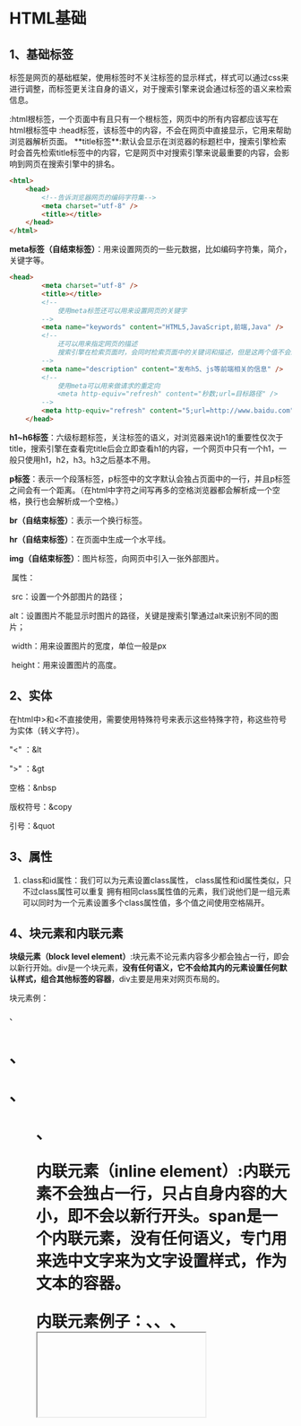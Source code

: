 # HTML基础

## 1、基础标签

标签是网页的基础框架，使用标签时不关注标签的显示样式，样式可以通过css来进行调整，而标签更关注自身的语义，对于搜索引擎来说会通过标签的语义来检索信息。

<html></html>:html根标签，一个页面中有且只有一个根标签，网页中的所有内容都应该写在html根标签中

<head></head>:head标签，该标签中的内容，不会在网页中直接显示，它用来帮助浏览器解析页面。
**title标签**:默认会显示在浏览器的标题栏中，搜索引擎检索时会首先检索title标签中的内容，它是网页中对搜索引擎来说最重要的内容，会影响到网页在搜索引擎中的排名。

```html
<html>
    <head>
		<!--告诉浏览器网页的编码字符集-->
        <meta charset="utf-8" />
        <title></title>
    </head>
</html>
```

**meta标签（自结束标签）**：用来设置网页的一些元数据，比如编码字符集，简介，关键字等。

```html
<head>
		<meta charset="utf-8" />
		<title></title>
		<!-- 
			使用meta标签还可以用来设置网页的关键字
		-->
		<meta name="keywords" content="HTML5,JavaScript,前端,Java" />
		<!-- 
			还可以用来指定网页的描述
			搜索引擎在检索页面时，会同时检索页面中的关键词和描述，但是这两个值不会影响页面在搜索引擎中的排名
		-->
		<meta name="description" content="发布h5、js等前端相关的信息" />
		<!-- 
			使用meta可以用来做请求的重定向
			<meta http-equiv="refresh" content="秒数;url=目标路径" />
		-->
		<meta http-equiv="refresh" content="5;url=http://www.baidu.com" />
	</head>
```



**h1~h6标签**：六级标题标签，关注标签的语义，对浏览器来说h1的重要性仅次于title，搜索引擎在查看完title后会立即查看h1的内容，一个网页中只有一个h1，一般只使用h1，h2，h3。h3之后基本不用。

**p标签**：表示一个段落标签，p标签中的文字默认会独占页面中的一行，并且p标签之间会有一个距离。（在html中字符之间写再多的空格浏览器都会解析成一个空格，换行也会解析成一个空格。）

**br（自结束标签）**：表示一个换行标签。

**hr（自结束标签）**：在页面中生成一个水平线。

**img（自结束标签）**：图片标签，向网页中引入一张外部图片。

​										属性：

​												src：设置一个外部图片的路径；

​												alt：设置图片不能显示时图片的路径，关键是搜索引擎通过alt来识别不同的图片；

​												width：用来设置图片的宽度，单位一般是px

​												height：用来设置图片的高度。



## 2、实体

在html中>和<不直接使用，需要使用特殊符号来表示这些特殊字符，称这些符号为实体（转义字符）。

"<"  ：&lt

">" ：&gt

空格：&nbsp

版权符号：&copy

引号：&quot

## 3、属性

1. class和id属性：我们可以为元素设置class属性，
   							class属性和id属性类似，只不过class属性可以重复
      							拥有相同class属性值的元素，我们说他们是一组元素
      							可以同时为一个元素设置多个class属性值，多个值之间使用空格隔开。

## 4、块元素和内联元素

**块级元素（block level element）**:块元素不论元素内容多少都会独占一行，即会以新行开始。div是一个块元素，**没有任何语义，它不会给其内的元素设置任何默认样式，组合其他标签的容器**，div主要是用来对网页布局的。

块元素例：<div>、<h1>、<p>、<ul>、<table>

**内联元素（inline element）**:内联元素不会独占一行，只占自身内容的大小，即不会以新行开头。span是一个内联元素，**没有任何语义，专门用来选中文字来为文字设置样式，作为文本的容器**。

内联元素例子：<span>、<a>、<img>、<iframe>、<td>

块元素主要用来做页面布局，内联元素用来选中文字设置样式。

**一般情况下，使用块元素包含内联元素，而不使用内联元素去包含块元素。**

1. a元素可以包含任意元素，除了它本身。
2. p元素不能包含任何块元素。

## 5、表格

HTML中使用table创建一个表格：

table：表格；

tr：在table标签内，表示表格的一行；

th：在tr标签内，表示表头的一列，表头的默认样式是字体加粗居中等默认效果；

td：在tr标签内，表示表格的一列；

- td的colsapn属性表示横向合并单元格，后面跟合并的单元格个数；
- td的rowspan属性表示纵向合并单元格。

## 6、长表格

有一些情况下表格是非常长的，这时候就需要将表格分为三个部分，表头、表格的主题、表格底部。

在HTML中为我们提供了三个标签：

- thead：表头
- tbody：表格主体
- tfoot：表格底部

这三个标签的作用，就是来区分表格的不同部分，他们都是table的子标签，都需要直接写到table中，tr需要写到这些标签当中。

1. thead中的内容，永远会显示在表格头部；
2. tfoot中的内容，永远会显示在表格底部；
3. tbody中的内容，永远都会显示在表格中间；

通常情况下我们直接写tr而不包含tbody，浏览器会自动在表格中添加tbody并且将所有的tr都放到tbody中，所以注意tr并不是table的子元素，通过table > tr无法选中行，需要通过tbody>tr选中。

```html
<head>
	<style type="text/css">
    	
    </style>
</head>
<body>
    <table>
        <thead>
        	<tr>
            	<td>日期</td>
                <td>收入</td>
                <td>支出</td>
                <td>合计</td>
            </tr>
        </thead>
        <tfoot>
            <td></td>
            <td></td>
            <td>合计</td>
            <td>￥100.00</td>
        </tfoot>
        <tbody>
        	<tr>
				<td>10.24</td>
				<td>500</td>
				<td>300</td>
				<td>200</td>
			</tr>
			<tr>
				<td>10.24</td>
				<td>500</td>
				<td>300</td>
				<td>200</td>
			</tr>
        </tbody>
    </table>
</body>
```

## 7、表单

表单的作用就是用来将用户信息提交给服务器的。

form：form标签用来创建一个表单；

- form标签中必须指定action属性，表示表单提交的服务器地址；
- form创建的仅仅是一个空白表单，还需向form中添加不同的表单项。

form：fieldset：表单中可以使用fieldset来为表单项进行分组，可以将表单项中的同一组放到fieldset中。

fieldset：legend：fieldset可以使用子标签legend，用来指定组名；

input：用来创建一个表单项；

- 用type属性指定类型；
  - text表示一个文本框；
  - password表示一个密码框；
  - radio表示一个单选按钮，单选按钮可以通过name属性进行分组，name属性相同的是一组按钮，单选按钮不需要用户填写内容，要填写value属性给出默认值。
  - checkbox表示多选框，和单选按钮类似；
  - submit表示提交按钮，用于提交表单，value属性表示文字上内容；
  - reset表示一个表单重置按钮，表单恢复默认值；
  - botton表示一个单纯的按钮，value属性设置按钮上的文字，需要使用js绑定时间使用。
- name属性表示提交内容的名字；
- value属性可选表示内容的默认值
- checked：如果希望在单选框或者是多选框中指定默认选中的选项则可以在希望选中的项中添加check=“checked”

label：表示表单项前文字；

- 使用这个标签可以用css设置样式；
- for属性指向表单项的id，填写这个属性当选中这个label自动聚焦到指定表单项；

textarea：创建一个文本域表单项。

select：下拉列表，使用select来创建一个下拉表单，指定name属性；

- multiple="multiple"下拉列表变为一个多选的下拉列表；

select：option：表示下拉列表项，设置value属性；

- 通过在option中添加selected=“selected”来讲选项设置为默认选中。

select：optgrounp：将option分组。

button：表示按钮，使用和input类似，使用起来更加灵活，使用type来指示按钮类型：

- submit：表示提交按钮，用于提交表单和`<input type="submit" value="提交">`功能一样；
- reset：表示重置表单，和`<input type="reset" value="重置">`功能一样；
- button：表示普通按钮，和`<input type="button" value="按钮">`功能一样；

```html
<body>
    <form action="target.html">
        <!--使用fieldset分组-->
        <fieldset>
            <!--指定组名-->
            <legend>用户信息</legend>
            <label for="um">用户名</label>
            <input id="um" type="text" name="username"/><br/><br/>
            <label for="pwd">密码</label>
            <input id="pwd" type="password" name="password"/> <br/><br/>
            
        </fieldset>
        <fieldset>
            <legend>用户爱好</legend>
            <!--单选按钮-->
            性别 <input type="radio" name="gender" value="male" id="male" checked="checked"><label for="male">男</label>
            <input type="radio" name="gender" value="female" id="female"><label for="female">女</label><br/><br/>
            <!--多选框-->
            爱好 <input type="checkbox" name="hobby" value="zq"/>足球
            <input type="checkbox" name="hobby" value="lq" />篮球
            <input type="checkbox" name="hobby" value="ymq" checked="checked" />羽毛球
            <input type="checkbox" name="hobby" value="ppq" checked="checked" />乒乓球
            <br/><br/>
            <!--下拉列表-->
            你喜欢的明星
            <select name=“star”>
                <optgroup lable="男明星">
                	<option value="lxl">李小龙</option>
                	<option value="cgk">陈国坤</option>
                	<optionv value="zxc">周星驰</option>
                </optgroup>
                <optgroup label="女明星">
                	<option value="lyf">刘亦菲</option>
                    <option value="xyjy">新垣结衣</option>
                    <option value="lyq">梁咏琪</option>
                </optgroup>
            </select>
            <br/><br/>
            自我介绍
            <textarea name="info"></textarea>
            
            <input type="submit" value="提交"/>
            <input type="reset" value="重置">
            <input type="button" value="按钮"><br/>
            
            <button type="submit">提交</button>
            <button type="reset">重置</button>
            <button type="button">按钮</button>
        </fieldset>
    </form>
</body>
```

## 8、框架集

框架集和内联框架类似，都是用于在一个页面中引入其他的外部页面，

框架集可以同时引入多个页面，而内联框架只能引入一个页面。

在h5标准中，推荐使用框架集，而不使用内联框架。

frameset和iframe一样，它里边的内容都不会被搜索引擎所检索；
所以如果搜索引擎检索到的页面是一个框架页的话，它是不能去判断里边的内容的；
使用框架集则意味着页面中不能有自己的内容，只能引入其他的页面，而我们每单独加载一个页面；
浏览器都需要重新发送一次请求，引入几个页面就需要发送几次请求，用户的体验比较差；
如果非得用建议使用frameset而不使用iframe	；

frameset：使用frameset穿件一个框架集，**frameset不能喝body同时出现在页面中**。

属性：

- rows：指定框架集中的所有的页面，一行一行的排列；
- cols：指定框架集中所有的页面，一列一列的排列；
- 这两个属性frameset必须选择一个，并且需要在属性中指定每一个部分所占大小

frameset中也可以在嵌套frameset。

```html
<frameset cols="30%, * , 30%">
    <frame src=“01.表格.html” />
    <frame src="02.表格.html"/>
    <frameset rows="30%, 50%, *">
    	<frame src="04..."></frame>
    	...
    </frameset>
</frameset>
```

## 9、hack语句

IE中支持

## 10、IE6对png24图片支持问题

IE6中对png24图片的支持度不高，如果使用的图片是png24格式，则会导致透明效果无法显示，解决方案：

1. 可以使用png8代替png24，在ps中改变图片格式，但是图片png8的清晰度会受影响；
2. 使用js解决问题，想页面中引入jquery，写js语句解决。

```html
	<head>
        <style type="text/css">
			.box1{
				width: 200px;
				height: 200px;
				background-image: url(img/3.png);
				background-repeat: no-repeat;
			}
			.box2{
				width: 200px;
				height: 200px;
				background-image: url(img/4.png);
				background-repeat: no-repeat;
			}
		</style>
	</head>
	<body style="background-color: #bfa;">
		<div class="box1"></div>
		<div class="box2"></div>
		<img src="img/3.png"/>
		
		<!-- 在body标签的最后引入外部的JS文件 -->
		<script type="text/javascript" src="js/DD_belatedPNG_0.0.8a-min.js"></script>
		<!--再创建一个新的script标签，并且编写一些js代码 -->
		<script type="text/javascript">
			DD_belatedPNG.fix("*");
		</script>
	</body>
```


